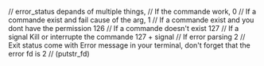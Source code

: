 // error_status depands of multiple things,
// If the commande work, 0
// If a commande exist and fail cause of the arg, 1
// If a commande exist and you dont have the permission 126
// If a commande doesn't exist 127
// If a signal Kill or interrupte the commande 127 + signal
// If error parsing 2
// Exit status come with Error message in your terminal, don't forget that the error fd is 2
// (putstr_fd)